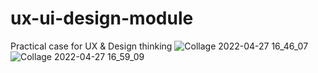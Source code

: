 # ux-ui-design-module
Practical case for UX &amp; Design thinking
![Collage 2022-04-27 16_46_07](https://user-images.githubusercontent.com/92852651/165549271-00a9ef01-8b73-4ed6-a1f5-87c6ec42b522.jpg)
![Collage 2022-04-27 16_59_09](https://user-images.githubusercontent.com/92852651/165549288-fefebe14-b688-4af7-8f55-66c0501eac36.jpg)
